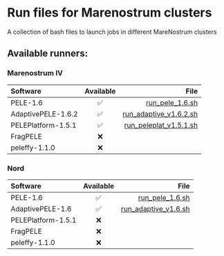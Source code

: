 # Run files for Marenostrum clusters
A collection of bash files to launch jobs in different MareNostrum clusters

## Available runners:

### Marenostrum IV
| Software | Available | File |
| :------- | :-------: | -------: |
| PELE-1.6 | :white_check_mark: | [run_pele_1.6.sh](https://github.com/martimunicoy/MN_bash_runners/blob/main/run_files/marenostrumIV/run_pele_1.6.sh) |
| AdaptivePELE-1.6.2 | :white_check_mark: | [run_adaptive_v1.6.2.sh](https://github.com/martimunicoy/MN_bash_runners/blob/main/run_files/marenostrumIV/run_adaptive_v1.6.2.sh) |
| PELEPlatform-1.5.1 | :white_check_mark: | [run_peleplat_v1.5.1.sh](https://github.com/martimunicoy/MN_bash_runners/blob/main/run_files/marenostrumIV/PelePlat) |
| FragPELE | :x: |  |
| peleffy-1.1.0 | :x: |  |

### Nord
| Software | Available | File |
| :------- | :-------: | -------: |
| PELE-1.6 | :white_check_mark: | [run_pele_1.6.sh](https://github.com/martimunicoy/MN_bash_runners/blob/main/run_files/nord/run_pele_1.6.sh) |
| AdaptivePELE-1.6 | :white_check_mark: | [run_adaptive_v1.6.sh](https://github.com/martimunicoy/MN_bash_runners/blob/main/run_files/nord/run_adaptive_v1.6.sh) |
| PELEPlatform-1.5.1 | :x: |  |
| FragPELE | :x: |  |
| peleffy-1.1.0 | :x: |  |
